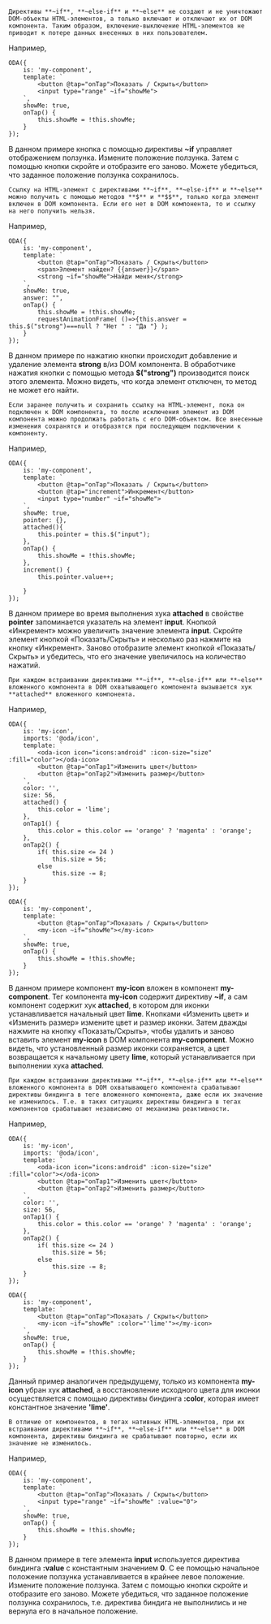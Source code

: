 ﻿```info_md
Директивы **~if**, **~else-if** и **~else** не создают и не уничтожают DOM-объекты HTML-элементов, а только включают и отключают их от DOM компонента. Таким образом, включение-выключение HTML-элементов не приводит к потере данных внесенных в них пользователем.
```

Например,

```javascript_run_edit_[my-component.js]
ODA({
    is: 'my-component',
    template: `
        <button @tap="onTap">Показать / Скрыть</button>
        <input type="range" ~if="showMe">
    `,
    showMe: true,
    onTap() {
        this.showMe = !this.showMe;
    }
});
```

В данном примере кнопка с помощью директивы **~if** управляет отображением ползунка. Измените положение ползунка. Затем с помощью кнопки скройте и отобразите его заново. Можете убедиться, что заданное положение ползунка сохранилось.

```info_md
Ссылку на HTML-элемент с директивами **~if**, **~else-if** и **~else** можно получить с помощью методов **$** и **$$**, только когда элемент включен в DOM компонента. Если его нет в DOM компонента, то и ссылку на него получить нельзя.
```

Например,

```javascript_run_edit_[my-component.js]
ODA({
    is: 'my-component',
    template: `
        <button @tap="onTap">Показать / Скрыть</button>
        <span>Элемент найден? {{answer}}</span>
        <strong ~if="showMe">Найди меня</strong>
    `,
    showMe: true,
    answer: "",
    onTap() {
        this.showMe = !this.showMe;
        requestAnimationFrame( ()=>{this.answer = this.$("strong")===null ? "Нет " : "Да "} );
    }
});
```

В данном примере по нажатию кнопки происходит добавление и удаление элемента **strong** в/из DOM компонента. В обработчике нажатия кнопки с помощью метода **$("strong")** производится поиск этого элемента. Можно видеть, что когда элемент отключен, то метод не может его найти.

```faq_md
Если заранее получить и сохранить ссылку на HTML-элемент, пока он подключен к DOM компонента, то после исключения элемент из DOM компонента можно продолжать работать с его DOM-объектом. Все внесенные изменения сохранятся и отобразятся при последующем подключении к компоненту.
```

Например,

```javascript_run_edit_[my-component.js]
ODA({
    is: 'my-component',
    template: `
        <button @tap="onTap">Показать / Скрыть</button>
        <button @tap="increment">Инкремент</button>
        <input type="number" ~if="showMe">
    `,
    showMe: true,
    pointer: {},
    attached(){ 
        this.pointer = this.$("input");
    },
    onTap() {
        this.showMe = !this.showMe;
    },
    increment() {
        this.pointer.value++;
        
    }
});
```

В данном примере во время выполнения хука **attached** в свойстве **pointer** запоминается указатель на элемент **input**. Кнопкой «Инкремент» можно увеличить значение элемента **input**. Скройте элемент кнопкой «Показать/Скрыть» и несколько раз нажмите на кнопку «Инкремент». Заново отобразите элемент кнопкой «Показать/Скрыть» и убедитесь, что его значение увеличилось на количество нажатий.

```info_md
При каждом встраивании директивами **~if**, **~else-if** или **~else** вложенного компонента в DOM охватывающего компонента вызывается хук **attached** вложенного компонента.
```

Например,

```javascript_run_edit_[my-component.js]_h=100_
ODA({
    is: 'my-icon',
    imports: '@oda/icon',
    template: `
        <oda-icon icon="icons:android" :icon-size="size" :fill="color"></oda-icon>
        <button @tap="onTap1">Изменить цвет</button>
        <button @tap="onTap2">Изменить размер</button>
    `,
    color: '',
    size: 56,
    attached() {
        this.color = 'lime';
    },
    onTap1() {
        this.color = this.color == 'orange' ? 'magenta' : 'orange';
    },
    onTap2() {
        if( this.size <= 24 )
            this.size = 56;
        else
            this.size -= 8;
    }
});

ODA({
    is: 'my-component',
    template: `
        <button @tap="onTap">Показать / Скрыть</button>
        <my-icon ~if="showMe"></my-icon>
    `,
    showMe: true,
    onTap() {
        this.showMe = !this.showMe;
    }
});
```

В данном примере компонент **my-icon** вложен в компонент **my-component**. Тег компонента **my-icon** содержит директиву **~if**, а сам компонент содержит хук **attached**, в котором для иконки устанавливается начальный цвет **lime**. Кнопками «Изменить цвет» и «Изменить размер» измените цвет и размер иконки. Затем дважды нажмите на кнопку «Показать/Скрыть», чтобы удалить и заново вставить элемент **my-icon** в DOM компонента **my-component**. Можно видеть, что установленный размер иконки сохраняется, а цвет возвращается к начальному цвету **lime**, который устанавливается при выполнении хука **attached**.

```info_md
При каждом встраивании директивами **~if**, **~else-if** или **~else** вложенного компонента в DOM охватывающего компонента срабатывают директивы биндинга в теге вложенного компонента, даже если их значение не изменилось. Т.е. в таких ситуациях директивы биндинга в тегах компонентов срабатывают независимо от механизма реактивности.
```

Например,

```javascript_run_edit_[my-component.js]_h=100_
ODA({
    is: 'my-icon',
    imports: '@oda/icon',
    template: `
        <oda-icon icon="icons:android" :icon-size="size" :fill="color"></oda-icon>
        <button @tap="onTap1">Изменить цвет</button>
        <button @tap="onTap2">Изменить размер</button>
    `,
    color: '',
    size: 56,
    onTap1() {
        this.color = this.color == 'orange' ? 'magenta' : 'orange';
    },
    onTap2() {
        if( this.size <= 24 )
            this.size = 56;
        else
            this.size -= 8;
    }
});

ODA({
    is: 'my-component',
    template: `
        <button @tap="onTap">Показать / Скрыть</button>
        <my-icon ~if="showMe" :color="'lime'"></my-icon>
    `,
    showMe: true,
    onTap() {
        this.showMe = !this.showMe;
    }
});
```

Данный пример аналогичен предыдущему, только из компонента **my-icon** убран хук **attached**, а восстановление исходного цвета для иконки осуществляется с помощью директивы биндинга **:color**, которая имеет константное значение **'lime'**.

```warning_md
В отличие от компонентов, в тегах нативных HTML-элементов, при их встраивании директивами **~if**, **~else-if** или **~else** в DOM компонента, директивы биндинга не срабатывают повторно, если их значение не изменилось.
```

Например,

```javascript_run_edit_error_[my-component.js]
ODA({
    is: 'my-component',
    template: `
        <button @tap="onTap">Показать / Скрыть</button>
        <input type="range" ~if="showMe" :value="0">
    `,
    showMe: true,
    onTap() {
        this.showMe = !this.showMe;
    }
});
```

В данном примере в теге элемента **input** используется директива биндинга **:value** с константным значением **0**. С ее помощью начальное положение ползунка устанавливается в крайнее левое положение. Измените положение ползунка. Затем с помощью кнопки скройте и отобразите его заново. Можете убедиться, что заданное положение ползунка сохранилось, т.е. директива биндига не выполнились и не вернула его в начальное положение.

